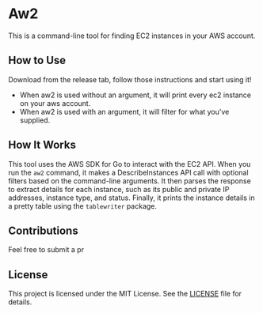 # Aw2

This is a command-line tool for finding EC2 instances in your AWS account.

## How to Use

Download from the release tab, follow those instructions and start using it!

* When aw2 is used without an argument, it will print every ec2 instance on your aws account.
* When aw2 is used with an argument, it will filter for what you've supplied.

## How It Works

This tool uses the AWS SDK for Go to interact with the EC2 API. When you run the `aw2` command, it makes a DescribeInstances API call with optional filters based on the command-line arguments. It then parses the response to extract details for each instance, such as its public and private IP addresses, instance type, and status. Finally, it prints the instance details in a pretty table using the `tablewriter` package.


## Contributions

Feel free to submit a pr

## License

This project is licensed under the MIT License. See the [LICENSE](https://github.com/NeverW8/aw2/blob/main/LICENSE) file for details.
